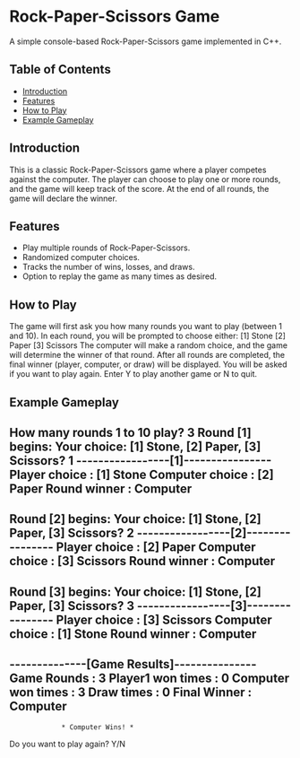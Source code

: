 # Rock-Paper-Scissors Game
A simple console-based Rock-Paper-Scissors game implemented in C++.

## Table of Contents
- [Introduction](#introduction)
- [Features](#features)
- [How to Play](#how-to-play)
- [Example Gameplay](#example-gameplay)

## Introduction
This is a classic Rock-Paper-Scissors game where a player competes against the computer. The player can choose to play one or more rounds, and the game will keep track of the score. At the end of all rounds, the game will declare the winner.

## Features
- Play multiple rounds of Rock-Paper-Scissors.
- Randomized computer choices.
- Tracks the number of wins, losses, and draws.
- Option to replay the game as many times as desired.

## How to Play
The game will first ask you how many rounds you want to play (between 1 and 10).
In each round, you will be prompted to choose either:
[1] Stone
[2] Paper
[3] Scissors
The computer will make a random choice, and the game will determine the winner of that round.
After all rounds are completed, the final winner (player, computer, or draw) will be displayed.
You will be asked if you want to play again. Enter Y to play another game or N to quit.

## Example Gameplay
How many rounds 1 to 10 play? 3
Round [1] begins:
Your choice: [1] Stone, [2] Paper, [3] Scissors? 1
-----------------[1]----------------
Player choice   : [1] Stone
Computer choice : [2] Paper
Round winner    : Computer
--------------------------------------------------------------

Round [2] begins:
Your choice: [1] Stone, [2] Paper, [3] Scissors? 2
-----------------[2]----------------
Player choice   : [2] Paper
Computer choice : [3] Scissors
Round winner    : Computer
--------------------------------------------------------------

Round [3] begins:
Your choice: [1] Stone, [2] Paper, [3] Scissors? 3
-----------------[3]----------------
Player choice   : [3] Scissors
Computer choice : [1] Stone
Round winner    : Computer
--------------------------------------------------------------

--------------[Game Results]---------------
Game Rounds        : 3
Player1 won times  : 0
Computer won times : 3
Draw times         : 0
Final Winner       : Computer
--------------------------------------------------------------

                 * Computer Wins! *

Do you want to play again? Y/N
